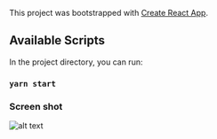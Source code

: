 This project was bootstrapped with [Create React App](https://github.com/facebook/create-react-app).

## Available Scripts

In the project directory, you can run:

### `yarn start`


### Screen shot
![alt text](https://github.com/saladinjake/uidemo/blob/master/public/ui-sample.png?raw=true)
